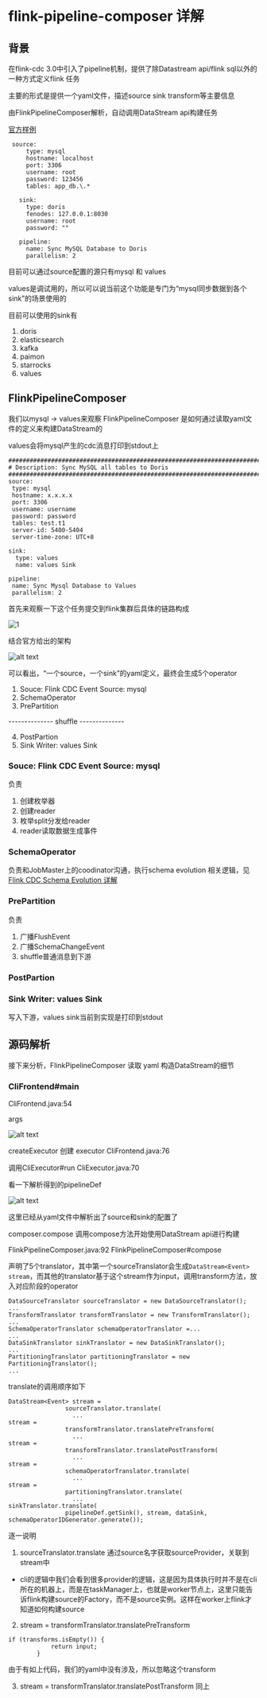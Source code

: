 # flink-pipeline-composer 详解

## 背景

在flink-cdc 3.0中引入了pipeline机制，提供了除Datastream api/flink sql以外的一种方式定义flink 任务

主要的形式是提供一个yaml文件，描述source sink transform等主要信息

由FlinkPipelineComposer解析，自动调用DataStream api构建任务

[官方样例](https://nightlies.apache.org/flink/flink-cdc-docs-master/zh/docs/core-concept/data-pipeline/)

```
 source:
     type: mysql
     hostname: localhost
     port: 3306
     username: root
     password: 123456
     tables: app_db.\.*

   sink:
     type: doris
     fenodes: 127.0.0.1:8030
     username: root
     password: ""

   pipeline:
     name: Sync MySQL Database to Doris
     parallelism: 2
```

目前可以通过source配置的源只有mysql 和 values

values是调试用的，所以可以说当前这个功能是专门为“mysql同步数据到各个sink”的场景使用的

目前可以使用的sink有

1. doris
2. elasticsearch
3. kafka
4. paimon
5. starrocks
6. values


## FlinkPipelineComposer

我们以mysql -> values来观察 FlinkPipelineComposer 是如何通过读取yaml文件的定义来构建DataStream的

values会将mysql产生的cdc消息打印到stdout上

```
################################################################################
# Description: Sync MySQL all tables to Doris
################################################################################
source:
 type: mysql
 hostname: x.x.x.x
 port: 3306
 username: username
 password: password
 tables: test.t1
 server-id: 5400-5404
 server-time-zone: UTC+8

sink:
  type: values
  name: values Sink

pipeline:
 name: Sync Mysql Database to Values
 parallelism: 2
```

首先来观察一下这个任务提交到flink集群后具体的链路构成

![1](image.png)

结合官方给出的架构

![alt text](image-1.png)

可以看出，“一个source，一个sink”的yaml定义，最终会生成5个operator

1. Souce: Flink CDC Event Source: mysql
2. SchemaOperator
3. PrePartition

-------------- shuffle --------------

4. PostPartion
5. Sink Writer: values Sink

### Souce: Flink CDC Event Source: mysql

负责

1. 创建枚举器
2. 创建reader
3. 枚举split分发给reader
4. reader读取数据生成事件

### SchemaOperator
负责和JobMaster上的coodinator沟通，执行schema evolution 相关逻辑，见[Flink CDC Schema Evolution 详解](https://github.com/freelw/linux_learn_diary/tree/master/flink-cdc-learn)

### PrePartition

负责

1. 广播FlushEvent
2. 广播SchemaChangeEvent
3. shuffle普通消息到下游

### PostPartion

### Sink Writer: values Sink

写入下游，values sink当前到实现是打印到stdout

## 源码解析

接下来分析，FlinkPipelineComposer 读取 yaml 构造DataStream的细节

### CliFrontend#main

CliFrontend.java:54

args

![alt text](image-2.png)

createExecutor 创建 executor CliFrontend.java:76

调用CliExecutor#run CliExecutor.java:70

看一下解析得到的pipelineDef

![alt text](image-3.png)

这里已经从yaml文件中解析出了source和sink的配置了

composer.compose 调用compose方法开始使用DataStream api进行构建

FlinkPipelineComposer.java:92 FlinkPipelineComposer#compose

声明了5个translator，其中第一个sourceTranslator会生成`DataStream<Event> stream`，而其他的translator基于这个stream作为input，调用transform方法，放入对应阶段的operator

```
DataSourceTranslator sourceTranslator = new DataSourceTranslator();
...
TransformTranslator transformTranslator = new TransformTranslator();
...
SchemaOperatorTranslator schemaOperatorTranslator =...
...
DataSinkTranslator sinkTranslator = new DataSinkTranslator();
...
PartitioningTranslator partitioningTranslator = new PartitioningTranslator();
...
```

translate的调用顺序如下
```
DataStream<Event> stream =
                sourceTranslator.translate(
                  ...
stream =
                transformTranslator.translatePreTransform(
                  ...
stream =
                transformTranslator.translatePostTransform(
                  ...
stream =
                schemaOperatorTranslator.translate(
                  ...
stream =
                partitioningTranslator.translate(
                  ...
sinkTranslator.translate(
                pipelineDef.getSink(), stream, dataSink, schemaOperatorIDGenerator.generate());
```

逐一说明
1. sourceTranslator.translate 通过source名字获取sourceProvider，关联到stream中
  * cli的逻辑中我们会看到很多provider的逻辑，这是因为具体执行时并不是在cli所在的机器上，而是在taskManager上，也就是worker节点上，这里只能告诉flink构建source的Factory，而不是source实例。这样在worker上flink才知道如何构建source
2. stream = transformTranslator.translatePreTransform 
  ```
  if (transforms.isEmpty()) {
              return input;
          }
  ```
  由于有如上代码，我们的yaml中没有涉及，所以忽略这个transform

3. stream = transformTranslator.translatePostTransform
  同上
